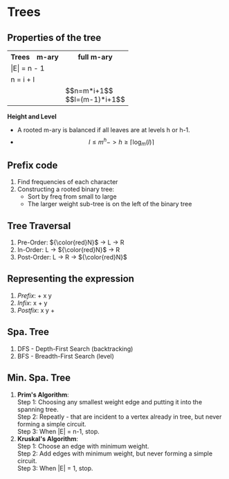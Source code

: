 # Trees
## Properties of the tree

<table>
    <tr>
        <th>Trees</th>
        <th>m-ary</th>
        <th>full m-ary</th>
    </tr>
    <tr>
        <td colspan="3">|E| = n - 1</td>
    </tr>
    <tr>
        <td colspan="3">n = i + l</td>
    </tr>
    <tr>
        <td></td>
        <td></td>
        <td>$$n=m*i+1$$</br>$$l=(m-1)*i+1$$</td>
    </tr>
</table>

**Height and Level**
- A rooted m-ary is balanced if all leaves are at levels h or h-1.
- $$l\le m^h -> h\ge\lceil\log_m(l)\rceil$$
## Prefix code
1. Find frequencies of each character
2. Constructing a rooted binary tree:
   - Sort by freq from small to large
   - The larger weight sub-tree is on the left of the binary tree
## Tree Traversal
1. Pre-Order: ${\color{red}N}$ -> L -> R
2. In-Order: L -> ${\color{red}N}$ -> R
3. Post-Order: L -> R -> ${\color{red}N}$
## Representing the expression
1. *Prefix*: + x y
2. *Infix*: x + y
3. *Postfix*: x y +
## Spa. Tree
1. DFS - Depth-First Search (backtracking)
2. BFS - Breadth-First Search (level)
## Min. Spa. Tree
1. **Prim's Algorithm**:</br>
   Step 1: Choosing any smallest weight edge and putting it into the spanning tree.</br>
   Step 2: Repeatly - that are incident to a vertex already in tree, but never forming a simple circuit.</br>
   Step 3: When |E| = n-1, stop.</br>
2. **Kruskal's Algorithm**:</br>
   Step 1: Choose an edge with minimum weight.</br>
   Step 2: Add edges with minimum weight, but never forming a simple circuit.</br>
   Step 3: When |E| = 1, stop.</br>
